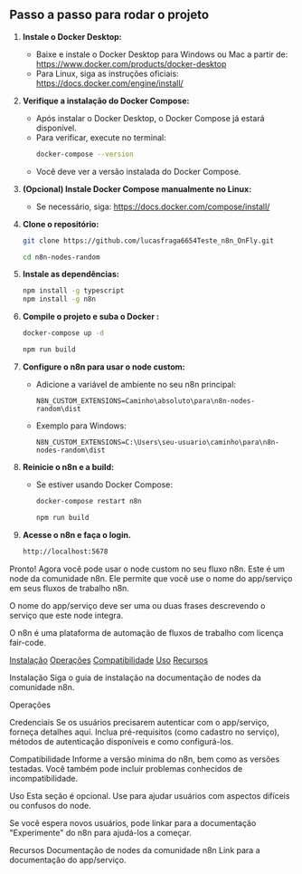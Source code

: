 ## Passo a passo para rodar o projeto


1. **Instale o Docker Desktop:**
	- Baixe e instale o Docker Desktop para Windows ou Mac a partir de: https://www.docker.com/products/docker-desktop
	- Para Linux, siga as instruções oficiais: https://docs.docker.com/engine/install/

2. **Verifique a instalação do Docker Compose:**
	- Após instalar o Docker Desktop, o Docker Compose já estará disponível.
	- Para verificar, execute no terminal:
	  ```sh
	  docker-compose --version
	  ```
	- Você deve ver a versão instalada do Docker Compose.

3. **(Opcional) Instale Docker Compose manualmente no Linux:**
	- Se necessário, siga: https://docs.docker.com/compose/install/



1. **Clone o repositório:**
	```sh
	git clone https://github.com/lucasfraga6654Teste_n8n_OnFly.git

	cd n8n-nodes-random
	```

2. **Instale as dependências:**
	```sh
    npm install -g typescript
	npm install -g n8n
	```

3. **Compile o projeto e suba o Docker :**
	```sh
    docker-compose up -d

	npm run build
	```

4. **Configure o n8n para usar o node custom:**
	- Adicione a variável de ambiente no seu n8n principal:
	  ```
	  N8N_CUSTOM_EXTENSIONS=Caminho\absoluto\para\n8n-nodes-random\dist
	  ```
	- Exemplo para Windows:
	  ```
	  N8N_CUSTOM_EXTENSIONS=C:\Users\seu-usuario\caminho\para\n8n-nodes-random\dist
	  ```

5. **Reinicie o n8n e a build:**
	- Se estiver usando Docker Compose:
	  ```sh
	  docker-compose restart n8n

	  npm run build
	  ```
	

6. **Acesse o n8n e faça o login.**

	  ```sh
	 http://localhost:5678
	  ```
Pronto! Agora você pode usar o node custom no seu fluxo n8n.
Este é um node da comunidade n8n. Ele permite que você use o nome do app/serviço em seus fluxos de trabalho n8n.

O nome do app/serviço deve ser uma ou duas frases descrevendo o serviço que este node integra.

O n8n é uma plataforma de automação de fluxos de trabalho com licença fair-code.

[Instalação](#instalacao)
[Operações](#operacoes)
[Compatibilidade](#compatibilidade)
[Uso](#uso)  <!-- apague se não usar esta seção -->
[Recursos](#recursos)


Instalação
Siga o guia de instalação na documentação de nodes da comunidade n8n.

Operações


Credenciais
Se os usuários precisarem autenticar com o app/serviço, forneça detalhes aqui. Inclua pré-requisitos (como cadastro no serviço), métodos de autenticação disponíveis e como configurá-los.

Compatibilidade
Informe a versão mínima do n8n, bem como as versões testadas. Você também pode incluir problemas conhecidos de incompatibilidade.

Uso
Esta seção é opcional. Use para ajudar usuários com aspectos difíceis ou confusos do node.

Se você espera novos usuários, pode linkar para a documentação "Experimente" do n8n para ajudá-los a começar.

Recursos
Documentação de nodes da comunidade n8n
Link para a documentação do app/serviço.
